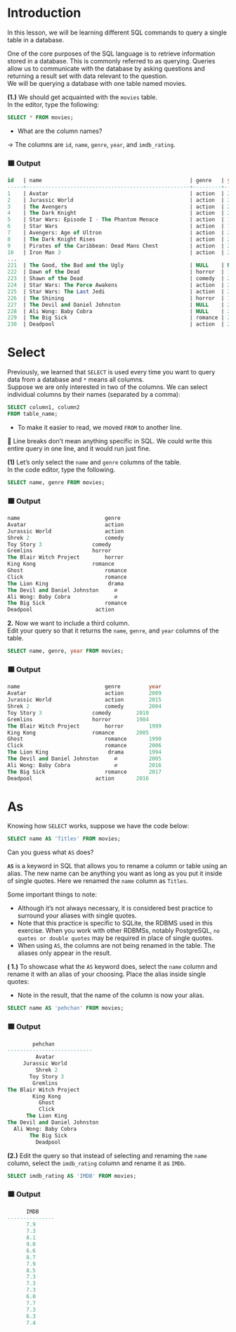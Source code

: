 # Introduction
In this lesson, we will be learning different SQL commands to query a single table in a database.

One of the core purposes of the SQL language is to retrieve information stored in a database. This is commonly referred to as querying. Queries allow us to communicate with the database by asking questions and returning a result set with data relevant to the question.                                    
We will be querying a database with one table named movies.                           

**(1.)** We should get acquainted with the `movies` table.               
In the editor, type the following:                          
```sql
SELECT * FROM movies;
```
* What are the column names?

 → The columns are `id`, `name`, `genre`, `year`, and `imdb_rating`.
 ### 🟩 Output
```SQL
id   | name                                               | genre   | year | imdb_rating
-----+----------------------------------------------------+---------+------+--------------
1    | Avatar                                             | action  | 2009 | 7.9
2    | Jurassic World                                     | action  | 2015 | 7.3
3    | The Avengers                                       | action  | 2012 | 8.1
4    | The Dark Knight                                    | action  | 2008 | 9.0
5    | Star Wars: Episode I - The Phantom Menace          | action  | 1999 | 6.6
6    | Star Wars                                          | action  | 1977 | 8.7
7    | Avengers: Age of Ultron                            | action  | 2015 | 7.9
8    | The Dark Knight Rises                              | action  | 2012 | 8.5
9    | Pirates of the Caribbean: Dead Mans Chest          | action  | 2006 | 7.3
10   | Iron Man 3                                         | action  | 2013 | 7.3
...
221  | The Good, the Bad and the Ugly                     | NULL    | NULL | NULL
222  | Dawn of the Dead                                   | horror  | 1978 | NULL
223  | Shawn of the Dead                                  | comedy  | 2004 | NULL
224  | Star Wars: The Force Awakens                       | action  | 2015 | 8.1
225  | Star Wars: The Last Jedi                           | action  | 2017 | NULL
226  | The Shining                                        | horror  | 1985 | 8.4
227  | The Devil and Daniel Johnston                      | NULL    | 2005 | 8.0
228  | Ali Wong: Baby Cobra                               | NULL    | 2016 | NULL
229  | The Big Sick                                       | romance | 2017 | NULL
230  | Deadpool                                           | action  | 2016 | NULL
```
# Select
Previously, we learned that `SELECT` is used every time you want to query data from a database and `*` means all columns.                                           
Suppose we are only interested in two of the columns. We can select individual columns by their names (separated by a comma):
```SQL
SELECT column1, column2 
FROM table_name;
```
* To make it easier to read, we moved `FROM` to another line.

📝 Line breaks don’t mean anything specific in SQL. We could write this entire query in one line, and it would run just fine.

**(1)** Let’s only select the `name` and `genre` columns of the table.                               
In the code editor, type the following.
```SQL
SELECT name, genre FROM movies;
```
### 🟩 Output
```SQL
name	                       genre
Avatar	                       action
Jurassic World	               action
Shrek 2	                       comedy 
Toy Story 3	               comedy 
Gremlins	               horror
The Blair Witch Project	       horror
King Kong	               romance
Ghost	                       romance
Click	                       romance
The Lion King	                drama
The Devil and Daniel Johnston	  ∅
Ali Wong: Baby Cobra	          ∅
The Big Sick	               romance
Deadpool	                action
```
**2.** Now we want to include a third column.                                       
Edit your query so that it returns the `name`, `genre`, and `year` columns of the table.
```SQL
SELECT name, genre, year FROM movies;
```
### 🟩 Output
```SQL
name	                       genre         year
Avatar	                       action        2009
Jurassic World	               action        2015
Shrek 2	                       comedy        2004
Toy Story 3	               comedy        2010
Gremlins	               horror        1984
The Blair Witch Project	       horror        1999
King Kong	               romance       2005
Ghost	                       romance       1990
Click	                       romance       2006
The Lion King	                drama        1994
The Devil and Daniel Johnston	  ∅          2005
Ali Wong: Baby Cobra	          ∅          2016
The Big Sick	               romance       2017
Deadpool	                action       2016
```
# As
Knowing how `SELECT` works, suppose we have the code below:
```SQL
SELECT name AS 'Titles' FROM movies;
```
Can you guess what `AS` does?

**`AS`** is a keyword in SQL that allows you to rename a column or table using an alias. The new name can be anything you want as long as you put it inside of single quotes. Here we renamed the `name` column as `Titles`.

Some important things to note:                                      
* Although it’s not always necessary, it is considered best practice to surround your aliases with single quotes.
* Note that this practice is specific to SQLite, the RDBMS used in this exercise. When you work with other RDBMSs, notably PostgreSQL, `no quotes or double quotes` may be required in place of single quotes.
* When using `AS`, the columns are not being renamed in the table. The aliases only appear in the result.

**( 1.)** To showcase what the `AS` keyword does, select the `name` column and rename it with an alias of your choosing.           Place the alias inside single quotes:                         
* Note in the result, that the name of the column is now your alias.
```SQL
SELECT name AS 'pehchan' FROM movies;
```
### 🟩 Output
```SQL
        pehchan        
---------------------------
         Avatar         
     Jurassic World     
         Shrek 2        
       Toy Story 3      
        Gremlins        
The Blair Witch Project 
        King Kong        
          Ghost          
          Click          
      The Lion King      
The Devil and Daniel Johnston
  Ali Wong: Baby Cobra   
       The Big Sick      
         Deadpool        
```
**(2.)** Edit the query so that instead of selecting and renaming the `name` column, select the `imdb_rating` column and rename it as `IMDb`.
```SQL
SELECT imdb_rating AS 'IMDB' FROM movies;
```
### 🟩 Output
```SQL
      IMDB     
---------------
      7.9      
      7.3      
      8.1      
      9.0      
      6.6      
      8.7      
      7.9      
      8.5      
      7.3      
      7.3      
      7.3      
      6.0      
      7.7      
      7.3      
      6.3      
      7.4      
```











